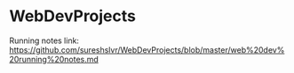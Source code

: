 # WebDevProjects

Running notes link: https://github.com/sureshslvr/WebDevProjects/blob/master/web%20dev%20running%20notes.md
